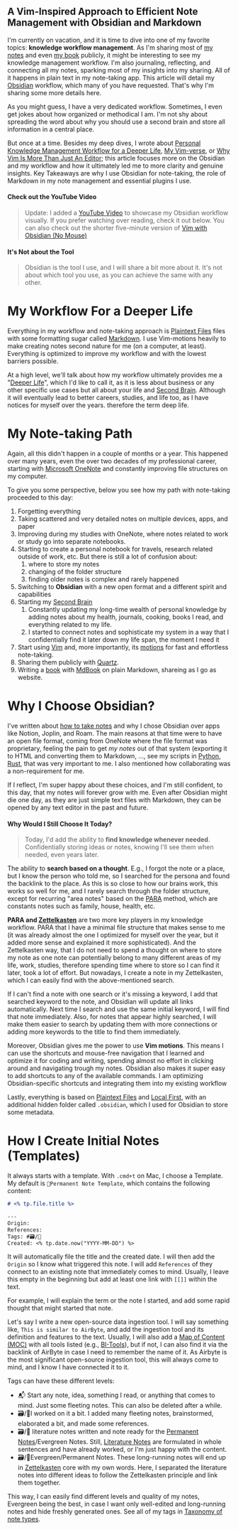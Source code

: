 ## A Vim-Inspired Approach to Efficient Note Management with Obsidian and Markdown 
I'm currently on vacation, and it is time to dive into one of my favorite topics: **knowledge workflow management**. As I'm sharing most of [my notes](https://brain.ssp.sh/) and even [my book](https://dedp.online/?ref=ssp.sh) publicly, it might be interesting to see my knowledge management workflow. I'm also journaling, reflecting, and connecting all my notes, sparking most of my insights into my sharing. All of it happens in plain text in my note-taking app. This article will detail my [Obsidian](http://ssp.sh/brain/obsidian) workflow, which many of you have requested. That's why I'm sharing some more details here.

As you might guess, I have a very dedicated workflow. Sometimes, I even get jokes about how organized or methodical I am. I'm not shy about spreading the word about why you should use a second brain and store all information in a central place.

But once at a time. Besides my deep dives, I wrote about [Personal Knowledge Management Workflow for a Deeper Life](https://www.ssp.sh/blog/pkm-workflow-for-a-deeper-life/), [My Vim-verse](https://www.ssp.sh/blog/my-vimverse/), or [Why Vim Is More Than Just An Editor](http://ssp.sh/blog/why-using-neovim-data-engineer-and-writer-2023/); this article focuses more on the Obsidian and my workflow and how it ultimately led me to more clarity and genuine insights. Key Takeaways are why I use Obsidian for note-taking, the role of Markdown in my note management and essential plugins I use.

#### Check out the YouTube Video
>Update: I added a [YouTube Video](https://youtu.be/myHKHM2mIis?ref=ssp.sh) to showcase my Obsidian workflow visually. If you prefer watching over reading, check it out below. You can also check out the shorter five-minute version of [Vim with Obsidian (No Mouse)](https://youtu.be/LQasaw4MkqE?si=UKRpxwnzGKFHVPlN&ref=ssp.sh)

#### It's Not about the Tool
>Obsidian is the tool I use, and I will share a bit more about it. It's not about which tool you use, as you can achieve the same with any other.

# My Workflow For a Deeper Life
Everything in my workflow and note-taking approach is [Plaintext Files](http://ssp.sh/brain/plaintext-files) files with some formatting sugar called [Markdown](http://ssp.sh/brain/markdown). I use Vim-motions heavily to make creating notes second nature for me (on a computer, at least).  Everything is optimized to improve my workflow and with the lowest barriers possible.

At a high level, we'll talk about how my workflow ultimately provides me a "[Deeper Life](http://ssp.sh/brain/deep-life)", which I'd like to call it, as it is less about business or any other specific use cases but all about your life and [Second Brain](http://ssp.sh/brain/second-brain). Although it will eventually lead to better careers, studies, and life too, as I have notices for myself over the years. therefore the term deep life.

# My Note-taking Path
Again, all this didn't happen in a couple of months or a year. This happened over many years, even the over two decades of my professional career, starting with [Microsoft OneNote](http://ssp.sh/blog/tools-i-use-onenote-part-ii/) and constantly improving file structures on my computer.

To give you some perspective, below you see how my path with note-taking proceeded to this day:
1. Forgetting everything
2. Taking scattered and very detailed notes on multiple devices, apps, and paper
3. Improving during my studies with OneNote, where notes related to work or study go into separate notebooks.
4. Starting to create a personal notebook for travels, research related outside of work, etc. But there is still a lot of confusion about:
	1. where to store my notes
	2. changing of the folder structure
	3. finding older notes is complex and rarely happened
5. Switching to **Obsidian** with a new open format and a different spirit and capabilities
6. Starting my [Second Brain](http://ssp.sh/brain/second-brain)
	1. Constantly updating my long-time wealth of personal knowledge by adding notes about my health, journals, cooking, books I read, and everything related to my life.
	2. I started to connect notes and sophisticate my system in a way that I confidentially find it later down my life span, the moment I need it
7. Start using [Vim](http://ssp.sh/brain/vim) and, more importantly, its [motions](http://ssp.sh/brain/vim-language-and-motions) for fast and effortless note-taking.
8. Sharing them publicly with [Quartz](http://ssp.sh/brain/quartz-publish-obsidian-vault).
9. Writing a [book](https://www.dedp.online/?ref=ssp.sh) with [MdBook](https://github.com/rust-lang/mdBook?ref=ssp.sh) on plain Markdown, shareing as I go as website.

# Why I Choose Obsidian?
I've written about [how to take notes](https://ssp.sh/blog/how-to-take-notes-in-2021/) and why I chose Obsidian over apps like Notion, Joplin, and Roam. The main reasons at that time were to have an open file format, coming from OneNote where the file format was proprietary, feeling the pain to get *my notes* out of that system (exporting it to HTML and converting them to Markdown, ..., see my scripts in [Python](https://github.com/sspaeti/second-brain-public/blob/hugo/utils/find-publish-notes.py?ref=ssp.sh), [Rust](https://github.com/sspaeti/second-brain-public/blob/hugo/utils/obsidian-quartz/src/main.rs?ref=ssp.sh), that was very important to me. I also mentioned how collaborating was a non-requirement for me.

If I reflect, I'm super happy about these choices, and I'm still confident, to this day, that my notes will forever grow with me. Even after Obsidian might die one day, as they are just simple text files with Markdown, they can be opened by any text editor in the past and future.

#### Why Would I Still Choose It Today?
> Today, I'd add the ability to **find knowledge whenever needed**. Confidentially storing ideas or notes, knowing I'll see them when needed, even years later.

The ability to **search based on a thought**. E.g., I forgot the note or a place, but I know the person who told me, so I searched for the persona and found the backlink to the place. As this is so close to how our brains work, this works so well for me, and I rarely search through the folder structure, except for recurring "area notes" based on the [PARA](http://ssp.sh/brain/para) method, which are constants notes such as family, house, health, etc.

**PARA and [Zettelkasten](http://ssp.sh/brain/zettelkasten)** are two more key players in my knowledge workflow. PARA that I have a minimal file structure that makes sense to me (it was already almost the one I optimized for myself over the year, but it added more sense and explained it more sophisticated). And the Zettelkasten way, that I do not need to spend a thought on where to store my note as one note can potentially belong to many different areas of my life, work, studies, therefore spending time where to store so I can find it later, took a lot of effort. But nowadays, I create a note in my Zettelkasten, which I can easily find with the above-mentioned search.

If I can't find a note with one search or it's missing a keyword, I add that searched keyword to the note, and Obsidian will update all links automatically. Next time I search and use the same initial keyword, I will find that note immediately. Also, for notes that appear highly searched, I will make them easier to search by updating them with more connections or adding more keywords to the title to find them immediately.

Moreover, Obsidian gives me the power to use **Vim motions**. This means I can use the shortcuts and mouse-free navigation that I learned and optimize it for coding and writing, spending almost no effort in clicking around and navigating trough my notes. Obsidian also makes it super easy to add shortcuts to any of the available commands. I am optimizing Obsidian-specific shortcuts and integrating them into my existing workflow

Lastly, everything is based on [Plaintext Files](http://ssp.sh/brain/plaintext-files) and [Local First](http://ssp.sh/brain/plaintext-files), with an additional hidden folder called `.obsidian`, which I used for Obsidian to store some metadata.

# How I Create Initial Notes (Templates)
It always starts with a template. With `.cmd+t` on Mac, I choose a Template. My default is `🌳Permanent Note Template`, which contains the following content:
```Markdown
# <% tp.file.title %>

---
Origin:
References:
Tags: #🗃/🌻
Created: <% tp.date.now("YYYY-MM-DD") %>
```
It will automatically file the title and the created date. I will then add the `Origin` so I know what triggered this note. I will add `References` of they connect to an existing note that immediately comes to mind. Usually, I leave this empty in the beginning but add at least one link with `[[]]` within the text.

For example, I will explain the term or the note I started, and add some rapid thought that might started that note.

Let's say I write a new open-source data ingestion tool. I will say something like, `This is similar to AirByte`, and  add the ingestion tool and its definition and features to the text. Usually, I will also add a [Map of Content (MOC)](http://ssp.sh/brain/map-of-content-moc) with all tools listed (e.g., [BI-Tools](https://ssp.sh/brain/bi-tools)), but if not, I can also find it via the backlink of AirByte in case I need to remember the name of it. As Airbyte is the most significant open-source ingestion tool, this will always come to mind, and I know I have connected it to it.

Tags can have these different levels:
- 📬 Start any note, idea, something I read, or anything that comes to mind. Just some fleeting notes. This can also be deleted after a while.
- 🗃/🌻I worked on it a bit. I added many fleeting notes, brainstormed, elaborated a bit, and made some references.
- 🗃/📖 literature notes written and note ready for the [Permanent Notes](http://ssp.sh/brain/permanent-notes)/Evergreen Notes. Still, [Literature Notes](http://ssp.sh/brain/literature-notes) are formulated in whole sentences and have already worked, or I'm just happy with the content.
- 🗃/🌳Evergreen/Permanent Notes. These long-running notes will end up in [Zettelkasten](http://ssp.sh/brain/zettelkasten) core with my own words. Here, I separated the literature notes into different ideas to follow the Zettelkasten principle and link them together.

This way, I can easily find different levels and quality of my notes, Evergreen being the best, in case I want only well-edited and long-running notes and hide freshly generated ones. See all of my tags in [Taxonomy of note types](http://ssp.sh/brain/taxonomy-of-note-types).

